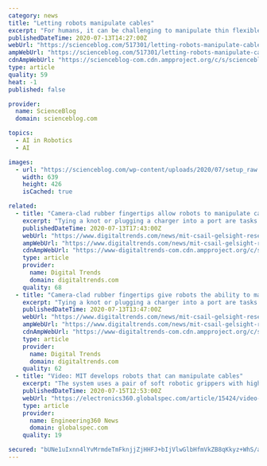 ```yaml
---
category: news
title: "Letting robots manipulate cables"
excerpt: "For humans, it can be challenging to manipulate thin flexible objects like ropes, wires, or cables. But if these problems are hard for humans, they are"
publishedDateTime: 2020-07-13T14:27:00Z
webUrl: "https://scienceblog.com/517301/letting-robots-manipulate-cables/"
ampWebUrl: "https://scienceblog.com/517301/letting-robots-manipulate-cables/amp/"
cdnAmpWebUrl: "https://scienceblog-com.cdn.ampproject.org/c/s/scienceblog.com/517301/letting-robots-manipulate-cables/amp/"
type: article
quality: 59
heat: -1
published: false

provider:
  name: ScienceBlog
  domain: scienceblog.com

topics:
  - AI in Robotics
  - AI

images:
  - url: "https://scienceblog.com/wp-content/uploads/2020/07/setup_raw.jpeg"
    width: 639
    height: 426
    isCached: true

related:
  - title: "Camera-clad rubber fingertips allow robots to manipulate cables and wires"
    excerpt: "Tying a knot or plugging a charger into a port are tasks that require human-like dexterity, but thanks to research out of MIT’s Computer Science and Artificial Intelligence Laboratory ... is most likely destined to start in the automotive industry ..."
    publishedDateTime: 2020-07-13T17:43:00Z
    webUrl: "https://www.digitaltrends.com/news/mit-csail-gelsight-research/?itm_source=4&itm_content=2x4&itm_term=2356592"
    ampWebUrl: "https://www.digitaltrends.com/news/mit-csail-gelsight-research/?amp"
    cdnAmpWebUrl: "https://www-digitaltrends-com.cdn.ampproject.org/c/s/www.digitaltrends.com/news/mit-csail-gelsight-research/?amp"
    type: article
    provider:
      name: Digital Trends
      domain: digitaltrends.com
    quality: 68
  - title: "Camera-clad rubber fingertips give robots the ability to manipulate cables and wires"
    excerpt: "Tying a knot or plugging a charger into a port are tasks that require human-like dexterity, but thanks to research out of MIT’s Computer Science and Artificial Intelligence Laboratory ... is most likely destined to start in the automotive industry ..."
    publishedDateTime: 2020-07-13T13:47:00Z
    webUrl: "https://www.digitaltrends.com/news/mit-csail-gelsight-research/?itm_source=4&itm_content=2x4&itm_term=2376504"
    ampWebUrl: "https://www.digitaltrends.com/news/mit-csail-gelsight-research/?amp"
    cdnAmpWebUrl: "https://www-digitaltrends-com.cdn.ampproject.org/c/s/www.digitaltrends.com/news/mit-csail-gelsight-research/?amp"
    type: article
    provider:
      name: Digital Trends
      domain: digitaltrends.com
    quality: 62
  - title: "Video: MIT develops robots that can manipulate cables"
    excerpt: "The system uses a pair of soft robotic grippers with high resolution tactile sensors to manipulate freely moving cables. MIT said this could be used for anything from industrial a"
    publishedDateTime: 2020-07-15T12:53:00Z
    webUrl: "https://electronics360.globalspec.com/article/15424/video-mit-develops-robots-that-can-manipulate-cables"
    type: article
    provider:
      name: Engineering360 News
      domain: globalspec.com
    quality: 19

secured: "bUNe1uIxnn4lYvMrmdeTmFknjjZjHHFJ+bIjVlwGlbHfmVkZB8qKkyz+WhS/azYtHoBMU1ndMf9Gh0+S0dAZi98jGgGs/ivXAcpZN/rV04+6Q6xBZLMtPO6OJPdVum72EULRimmdsrcg0ZDdHN48l+mnZ9GidJcNEKe5kXt/Dxl1fvTSnzG5hMBEdiga4807bzg6q/DGOysNlgzjDTSuVgrMSumsLqXmxsd1voTo8SutfzEJIR51rjFWL8GzEnMWEQ4cRCc4LLn66VhwS+gf2oVOU08SnE1xsBd2Z1zyGhUVsFPt0ugccGs2v09/LbfBxe7RUbgefHyf2Dlmk/NmCg==;c48zdQLcfUHQORoneOOIAQ=="
---
```


